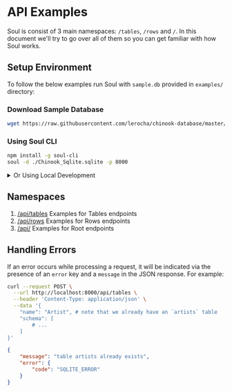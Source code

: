 # API Examples

Soul is consist of 3 main namespaces: `/tables`, `/rows` and `/`. In this document we'll try to go over all of them so you can get familiar with how Soul works.

## Setup Environment

To follow the below examples run Soul with `sample.db` provided in `examples/` directory:

### Download Sample Database

```bash
wget https://raw.githubusercontent.com/lerocha/chinook-database/master/ChinookDatabase/DataSources/Chinook_Sqlite.sqlite # Download sample sqlite database
```
### Using Soul CLI
```bash
npm install -g soul-cli
soul -d ./Chinook_Sqlite.sqlite -p 8000
```

<details>
  <summary>Or Using Local Development</summary>
  
```bash
git clone https://github.com/thevahidal/soul # Clone project
cd core/
npm install # Install dependencies
npm link # might need `sudo` 
soul -d ./Chinook_Sqlite.sqlite -p 8000
```
</details>


## Namespaces

1. [/api/tables](/docs/api/tables-examples.md) Examples for Tables endpoints
2. [/api/rows](/docs/api/rows-examples.md) Examples for Rows endpoints
3. [/api/](/docs/api/root-examples.md) Examples for Root endpoints


## Handling Errors

If an error occurs while processing a request, it will be indicated via the presence of an `error` key and a `message` in the JSON response. For example:

```bash
curl --request POST \
  --url http://localhost:8000/api/tables \
  --header 'Content-Type: application/json' \
  --data '{
	"name": "Artist", # note that we already have an `artists` table
	"schema": [
		# ...
	] 
}'
```

```json
{
	"message": "table artists already exists",
	"error": {
		"code": "SQLITE_ERROR"
	}
}
```
